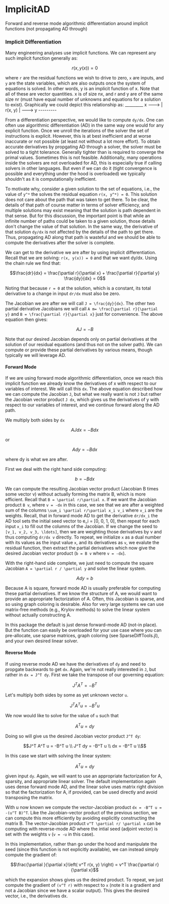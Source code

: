 # ImplicitAD

Forward and reverse mode algorithmic differentiation around implicit functions (not propagating AD through)

### Implicit Differentiation

Many engineering analyses use implicit functions.  We can represent any such implicit function generally as:
```math
r(x, y(x)) = 0
```
where `r` are the residual functions we wish to drive to zero, `x` are inputs, and `y` are the state variables, which are also outputs once the system of equations is solved.  In other words, y is an implicit function of x. Note that all of these are vector quantities.  x is of size nx, and r and y are of the same size nr (must have equal number of unknowns and equations for a solution to exist). Graphically we could depict this relationship as:
        _________
x ---> | r(x, y) | ---> y
        ---------

From a differentiation perspective, we would like to compute ``dy/dx``.  One can often use algorithmic differentiation (AD) in the same way one would for any explicit function.  Once we unroll the iterations of the solver the set of instructions is explicit.  However, this is at best inefficient and at worse inaccurate or not possible (at least not without a lot more effort).  To obtain accurate derivatives by propgating AD through a solver, the solver must be solved to a tight tolerance.  Generally tighter than is required to converge the primal values.  Sometimes this is not feasible.  Additionally, many operations inside the solvers are not overloaded for AD, this is especially true if calling solvers in other languages.  But even if we can do it (tight convergence is possible and everything under the hood is overloaded) we typically shouldn't as it is computationally inefficient.

To motivate why, consider a given solution to the set of equations, i.e., the value of ``y^*`` the solves the residual equation ``r(x, y^*) = 0``.  This solution does not care about the path that was taken to get there.  To be clear, the details of that path of course matter in terms of solver efficiency, and multiple solutions may exist meaning that the solution is path dependent in that sense.  But for this discussion, the important point is that while an infinite number of paths could be taken to a given solution, those details don't change the value of that solution. In the same way, the derivative of that solution ``dy/dx`` is not affected by the details of the path to get there.  Thus, propagating AD along that path is wasteful and we should be able to compute the derivatives after the solver is complete.

We can get to the derivative we are after by using implicit differentiation. Recall that we are solving:
``r(x, y(x)) = 0`` and that we want dy/dx.  Using the chain rule we find that:
```math
\frac{dr}{dx} = \frac{\partial r}{\partial x} + \frac{\partial r}{\partial y} \frac{dy}{dx} = 0
```
Noting that because ``r = 0`` at the solution, which is a constant, its total derivative to a change in input ``dr/dx`` must also be zero.

The Jacobian we are after we will call ``J = \frac{dy}{dx}``.  The other two partial derivative Jacobians we will call ``A m= \frac{\partial r}{\partial y}`` and ``B = \frac{\partial r}{\partial x}`` just for convenience.  The above equation then gives:
```math
A J = -B
```
Note that our desired Jacobian depends only on partial derivatives at the solution of our residual equations (and thus not on the solver path).  We can compute or provide these partial derivatives by various means, though typically we will leverage AD.

#### Forward Mode

If we are using forward mode algorithmic differentiation, once we reach this implicit function we already know the derivatives of x with respect to our variables of interest.  We will call this ``dx``.  The above equation described how we can compute the Jacobian ``J``, but what we really want is not ``J`` but rather the Jacobian vector product ``J dx``, which gives us the derivatives of y with respect to our variables of interest, and we continue forward along the AD path.

We multiply both sides by ``dx``
```math
A J dx = -B dx
```
or 
```math
A dy = -B dx
```
where dy is what we are after.

First we deal with the right hand side computing:
```math
b = -B dx
```
We can compute the resulting Jacobian vector product (Jacobian B times some vector v) without actually forming the matrix B, which is more efficient.  Recall that ``B = \partial r/\partial x``.  If we want the Jacobian product ``B v``, where ``v = -dx`` in this case, we see that we are after a weighted sum of the columns ``\sum_i \partial r/\partial x_i v_i`` where ``v_i`` are the weights.  Recall, that in forward mode AD to get the derivative ``dr/dx_i`` the AD tool sets the initial seed vector to e_i = [0, 0, 1, 0], then repeat for each input ``x_i`` to fill out the columns of the Jacobian.  If we change the seed to ``[v_1, v_2, v_3, \ldots]``, then we are weighting those derivatives by v and thus computing ``dr/dx v`` directly.  To repeat, we initialize ``x`` as a dual number with its values as the input value ``x``, and its derivatives as ``v``, we evalute the residual function, then extract the partial derivatives which now give the desired Jacobian vector product (``b = B v`` where ``v = -dx``).

With the right-hand side complete, we just need to compute the square Jacobian ``A = \partial r / \partial y`` and solve the linear system.  
```math
A dy = b
```
Because A is square, forward mode AD is usually preferable for computing these partial derivatives. If we know the structure of A, we would want to provide an appropriate factorization of A.  Often, this Jacobian is sparse, and so using graph coloring is desirable.  Also for very large systems we can use matrix-free methods (e.g., Krylov methods) to solve the linear system without actually constructing A.

In this package the default is just dense forward-mode AD (not-in place). But the function can easily be overloaded for your use case where you can pre-allocate, use sparse matrices, graph coloring (see SparseDiffTools.jl), and your own desired linear solver.


#### Reverse Mode

If using reverse mode AD we have the derivatives of ``dy`` and need to propgate backwards to get ``dx``.  Again, we're not really interested in ``J``, but rather in ``dx = J^T dy``.  First we take the transpose of our governing equation:
```math
J^T A^T = -B^T
```
Let's multiply both sides by some as yet unknown vector ``u``.
```math
J^T A^T u = -B^T u
```
We now would like to solve for the value of ``u`` such that
```math
A^T u = dy
```
Doing so will give us the desired Jacobian vector product ``J^T dy``:
```math
J^T A^T u = -B^T u \\
J^T dy = -B^T u \\
dx = -B^T u \\
```

In this case we start with solving the linear system:
```math
A^T u = dy
```
given input ``dy``.  Again, we will want to use an appropriate factorization for A, sparsity, and appropriate linear solver.  The default implementation again uses dense forward mode AD, and the linear solve uses matrix right division so that the factorization for A, if provided, can be used directly and avoid transposing the matrix.

With u now known we compute the vector-Jacobian product
``dx = -B^T u = -(u^T B)^T``.  Like the Jacobian-vector product of the previous section, we can compute this more efficiently by avoiding explicitly constructing the matrix B.  The vector-Jacobian product ``v^T \partial r/ \partial x`` can be computing with reverse-mode AD where the intial seed (adjoint vector) is set with the weights ``v`` (``v = -u`` in this case).

In this implementation, rather than go under the hood and manipulate the seed (since this function is not explicitly available), we can instead simply compute the gradient of:
```math
\frac{\partial }{\partial x}\left( v^T r(x, y) \right) = v^T \frac{\partial r}{\partial x}
```
which the expansion shows gives us the desired product.
To repeat, we just compute the gradient of `(v^T r)`  with respect to `x` (note it is a gradient and not a Jacobian since we have a scalar output). This gives the desired vector, i.e., the derivatives dx.

